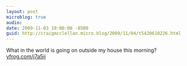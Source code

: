 ```yaml
---
layout: post
microblog: true
audio: 
date: 2009-11-03 19:00:00 -0500
guid: http://craigmcclellan.micro.blog/2009/11/04/t5420610226.html
---
```

What in the world is going on outside my house this morning? [yfrog.com/j7a5ij](http://yfrog.com/j7a5ij)
